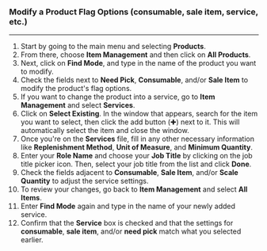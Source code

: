 ### Modify a Product Flag Options (consumable, sale item, service, etc.)
______

1. Start by going to the main menu and selecting **Products**.
2. From there, choose **Item Management** and then click on **All Products**.
3. Next, click on **Find Mode**, and type in the name of the product you want to modify.
4. Check the fields next to **Need Pick**, **Consumable**, and/or **Sale Item** to modify the product's flag options.
5. If you want to change the product into a service, go to **Item Management** and select **Services**.
6. Click on **Select Existing**. In the window that appears, search for the item you want to select, then click the add button (✚) next to it. This will automatically select the item and close the window.
7. Once you're on the **Services** file, fill in any other necessary information like **Replenishment Method**, **Unit of Measure**, and **Minimum Quantity**.
8. Enter your **Role Name** and choose your **Job Title** by clicking on the job title picker icon. Then, select your job title from the list and click **Done**.
9. Check the fields adjacent to **Consumable**, **Sale Item**, and/or **Scale Quantity** to adjust the service settings.
10. To review your changes, go back to **Item Management** and select **All Items**.
11. Enter **Find Mode** again and type in the name of your newly added service.
12. Confirm that the **Service** box is checked and that the settings for **consumable**, **sale item**, and/or **need pick** match what you selected earlier.